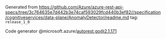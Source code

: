 Generated from https://github.com/Azure/azure-rest-api-specs/tree/3c764635e7d442b3e74caf593029fcd440b3ef82//specification/cognitiveservices/data-plane/AnomalyDetector/readme.md tag: `release_1_0`

Code generator @microsoft.azure/autorest.go@2.1.171


